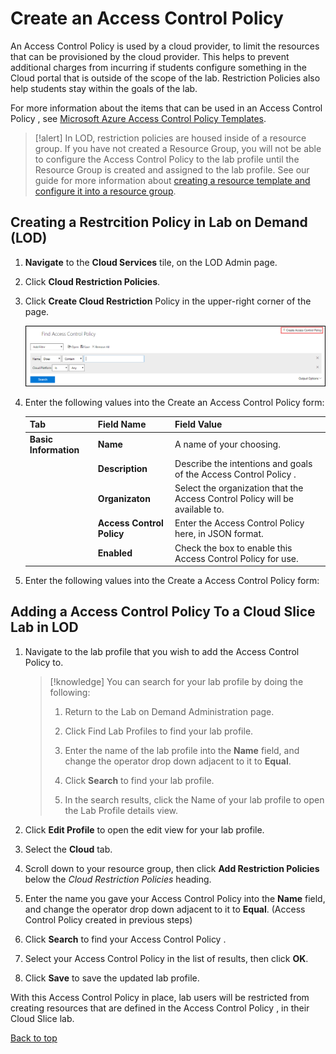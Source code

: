# Create an Access Control Policy 

An Access Control Policy  is used by a cloud provider, to limit the resources that can be provisioned by the cloud provider. This helps to prevent additional charges from incurring if students configure something in the Cloud portal that is outside of the scope of the lab. Restriction Policies also help students stay within the goals of the lab.

For more information about the items that can be used in an Access Control Policy , see [Microsoft Azure Access Control Policy  Templates](https://docs.microsoft.com/en-us/azure/azure-policy/json-samples).

>[!alert] In LOD, restriction policies are housed inside of a resource group. If you have not created a Resource Group, you will not be able to configure the Access Control Policy to the lab profile until the Resource Group is created and assigned to the lab profile. See our guide for more information about [creating a resource template and configure it into a resource group](create-a-resource-template-and-configure-it-into-a-resource-group.md). 

## Creating a Restrcition Policy in Lab on Demand (LOD)

1. **Navigate** to the **Cloud Services** tile, on the LOD Admin page.

1. Click **Cloud Restriction Policies**.

1. Click **Create Cloud Restriction** Policy in the upper-right corner of the page. 

   ![Create Cloud Access Control Policy ](images/find-access-control-policy.png)

1. Enter the following values into the Create an Access Control Policy  form:

    |Tab|Field Name|Field Value|
    |--|--|--|
    |**Basic Information**|**Name**|A name of your choosing.|
    ||**Description**|Describe the intentions and goals of the Access Control Policy .|
    ||**Organizaton**|Select the organization that the Access Control Policy  will be available to.|
    ||**Access Control Policy**|Enter the Access Control Policy  here, in JSON format.|
    ||**Enabled**|Check the box to enable this Access Control Policy  for use.|

1. Enter the following values into the Create a Access Control Policy  form:

## Adding a Access Control Policy  To a Cloud Slice Lab in LOD


1. Navigate to the lab profile that you wish to add the Access Control Policy  to.

    >[!knowledge] You can search for your lab profile by doing the following:
    >
    >1. Return to the Lab on Demand Administration page.
    >
    >1. Click Find Lab Profiles to find your lab profile.
    >
    >1. Enter the name of the lab profile into the **Name** field, and change the operator drop down adjacent to it to **Equal**. 
    >
    >1. Click **Search** to find your lab profile.
    >
    >1. In the search results, click the Name of your lab profile to open the Lab Profile details view.

1. Click **Edit Profile** to open the edit view for your lab profile.

1. Select the **Cloud** tab.

1. Scroll down to your resource group, then click **Add Restriction Policies** below the _Cloud Restriction Policies_ heading.

1. Enter the name you gave your Access Control Policy  into the **Name** field, and change the operator drop down adjacent to it to **Equal**. (Access Control Policy  created in previous steps)

1. Click **Search** to find your Access Control Policy .

1. Select your Access Control Policy  in the list of results, then click **OK**.

1. Click **Save** to save the updated lab profile.

With this Access Control Policy  in place, lab users will be restricted from creating resources that are defined in the Access Control Policy , in their Cloud Slice lab.

[Back to top](#an-access-control-policy)